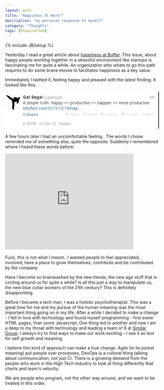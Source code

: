 ```yaml
---
layout: post
title: "Happiness At Work?"
description: "my personal response to myself"
category: "Thoughts"
tags: [Inspiration]
---
```

{% include JB/setup %}

Yesterday I read a great article about [happiness at Buffer][1]. This issue, about happy people working together in a stressful environment like startups is fascinating me for quite a while. An organization who whats to go this path requires to do some brave moves to facilitates happiness as a key value.

Immediately I twitted it, feeling happy and pleased with the latest finding. It looked like this:

![3]

A few hours later I had an uncomfortable feeling.. The words I chose reminded me of something else, quite the opposite. Suddenly I remembered where I heard these words before:

<iframe width="420" height="315" src="http://www.youtube.com/embed/dQw4w9WgXcQ" frameborder="0" allowfullscreen="allowfullscreen">  </iframe>
 
Fuck, this is not what I meant.. I wanted people to feel appreciated, involved, have a place to grow themselves, contribute and be contributed by the company. 

Have I become so brainwashed by the new trends, the new age stuff that is circling around us for quite a while? Is all this just a way to manipulate us, the new blue collar workers of the 21th century? This is definitely disappointing.

Before I became a tech man, I was a holistic psychotherapist. This was a great time for me and my pursue of the human meaning was the most important thing going on in my life. After a while I decided to make a change - I fell in love with technology and found myself programming - first some HTML pages, than some Javascript. One thing led to another and now I am a deep to my throat with technology and leading a team of 8 at [Similar Group][2]. I always try to find ways to make our work exciting - I see it as tool for self growth and meaning.

I believe this kind of approach can make a true change. Agile (in its purest meaning) put people over processes, DevOps is a cultural thing talking about communication, not just CI. There is a growing demand from the people who work in the High Tech industry to look at thing differently that charts and team's velocity.

We are people who program, not the other way around, and we want to be treated in this order.


  [1]: http://bitlyfied.com/2013/12/19/happiness-and-other-technical-requirements-lessons/
  [2]: http://www.similargroup.com/
  [3]: /assets/images/tweet.png
